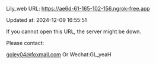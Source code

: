 Lily_web URL: https://ae6d-61-165-102-156.ngrok-free.app

Updated at: 2024-12-09 16:55:51

If you cannot open this URL, the server might be down.

Please contact: 

goley04@foxmail.com Or Wechat:GL_yeaH